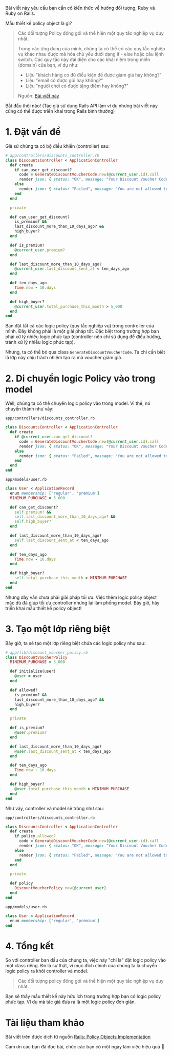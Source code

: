 Bài viết này yêu cầu bạn cần có kiến thức về hướng đối tượng, Ruby và Ruby on Rails.

Mẫu thiết kế policy object là gì?
> Các đối tượng Policy đóng gói và thể hiện một quy tắc nghiệp vụ duy nhất. 
> 
> Trong các ứng dụng của mình, chúng ta có thể có các quy tắc nghiệp vụ khác nhau được mã hóa chủ yếu dưới dạng if - else hoặc câu lệnh switch.
> Các quy tắc này đại diện cho các khái niệm trong miền (domain) của bạn, ví dụ như:
> - Liệu "khách hàng có đủ điều kiện để được giảm giá hay không?"
> - Liệu "email có được gửi hay không?"
> - Liệu "người chơi có được tặng điểm hay không?"
> 
> Nguồn: [Bài viết này](https://medium.com/@steverob/policy-object-d158495265fa)

Bắt đầu thôi nào! (Tác giả sử dụng Rails API làm ví dụ nhưng bài viết này cũng có thể được triển khai trong Rails bình thường)

# 1. Đặt vấn đề
Giả sử chúng ta có bộ điều khiển (controller) sau:
```ruby
# app/controllers/discounts_controller.rb
class DiscountsController < ApplicationController
  def create
    if can_user_get_discount?
      code = GenerateDiscountVoucherCode.new(@current_user.id).call
      render json: { status: "OK", message: "Your Discount Voucher Code: #{code}" }, status: 201
    else
      render json: { status: "Failed", message: "You are not allowed to get Discount Voucher" }, status: 422
    end
  end

  private

  def can_user_get_discount?
    is_premium? &&
    last_discount_more_than_10_days_ago? &&
    high_buyer?
  end

  def is_premium?
    @current_user.premium?
  end

  def last_discount_more_than_10_days_ago?
    @current_user.last_discount_sent_at < ten_days_ago
  end

  def ten_days_ago
    Time.now - 10.days
  end

  def high_buyer?
    @current_user.total_purchase_this_month > 5_000
  end
end
```
Bạn đặt tất cả các logic policy (quy tắc nghiệp vụ) trong controller của mình. Đây không phải là một giải pháp tốt. Đặc biệt trong trường hợp bạn phải xử lý nhiều logic phức tạp (controller nên chỉ sử dụng để điều hướng, tránh xử lý nhiều logic phức tạp).

Nhưng, ta có thể bỏ qua class `GenerateDiscountVoucherCode`. Ta chỉ cần biết là lớp này chịu trách nhiệm tạo ra mã voucher giảm giá.
# 2. Di chuyển logic Policy vào trong model
Well, chúng ta có thể chuyển logic policy vào trong model. Vì thế, nó chuyển thành như vầy:

`app/controllers/discounts_controller.rb`
```ruby
class DiscountsController < ApplicationController
  def create
    if @current_user.can_get_discount?
      code = GenerateDiscountVoucherCode.new(@current_user.id).call
      render json: { status: "OK", message: "Your Discount Voucher Code: #{code}" }, status: 201
    else
      render json: { status: "Failed", message: "You are not allowed to get Discount Voucher" }, status: 422
    end
  end
end
```
`app/models/user.rb`
```ruby
class User < ApplicationRecord
  enum membership: ['regular', 'premium']
  MINIMUM_PURCHASE = 5_000

  def can_get_discount?
    self.premium? &&
    self.last_discount_more_than_10_days_ago? &&
    self.high_buyer?
  end

  def last_discount_more_than_10_days_ago?
    self.last_discount_sent_at < ten_days_ago
  end

  def ten_days_ago
    Time.now - 10.days
  end

  def high_buyer?
    self.total_purchase_this_month > MINIMUM_PURCHASE
  end
end
```
Nhưng đây vẫn chưa phải giải pháp tối ưu. Việc thêm logic policy object mặc dù đã giúp tối ưu controller nhưng lại làm phồng model. Bây giờ, hãy triển khai mẫu thiết kế policy object!
# 3. Tạo một lớp riêng biệt
Bây giờ, ta sẽ tạo một lớp riêng biệt chứa các logic policy như sau:
```ruby
# app/lib/discount_voucher_policy.rb
class DiscountVoucherPolicy
  MINIMUM_PURCHASE = 5_000

  def initialize(user)
    @user = user
  end

  def allowed?
    is_premium? &&
    last_discount_more_than_10_days_ago? &&
    high_buyer?
  end

  private

  def is_premium?
    @user.premium?
  end

  def last_discount_more_than_10_days_ago?
    @user.last_discount_sent_at < ten_days_ago
  end

  def ten_days_ago
    Time.now - 10.days
  end

  def high_buyer?
    @user.total_purchase_this_month > MINIMUM_PURCHASE
  end
end
```
Như vậy, controller và model sẽ trông như sau:

`app/controllers/discounts_controller.rb`
```ruby
class DiscountsController < ApplicationController
  def create
    if policy.allowed?
      code = GenerateDiscountVoucherCode.new(@current_user.id).call
      render json: { status: "OK", message: "Your Discount Voucher Code: #{code}" }, status: 201
    else
      render json: { status: "Failed", message: "You are not allowed to get Discount Voucher" }, status: 422
    end
  end

  private

  def policy
    DiscountVoucherPolicy.new(@current_user)
  end
end
```
`app/models/user.rb`
```ruby
class User < ApplicationRecord
  enum membership: ['regular', 'premium']
end
```
# 4. Tổng kết
So với controller ban đầu của chúng ta, việc này "chỉ là" đặt logic policy vào một class riêng. Đó là sự thật, vì mục đích chính của chúng ta là chuyển logic policy ra khỏi controller và model. 
> Các đối tượng policy đóng gói và thể hiện một quy tắc nghiệp vụ duy nhất.

Bạn sẽ thấy mẫu thiết kế này hữu ích trong trường hợp bạn có logic policy phức tạp. Ví dụ mà tác giả đưa ra là một logic policy đơn giản. 

# Tài liệu tham khảo
Bài viết trên được dịch từ nguồn [Rails: Policy Objects Implementation](https://dev.to/kputra/rails-policy-objects-implementation-50ni)

Cảm ơn các bạn đã đọc bài, chúc các bạn có một ngày làm việc hiệu quả :hugs: